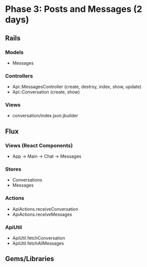 # Phase 3: Posts and Messages (2 days)

## Rails
### Models
* Messages  

### Controllers
* Api::MessagesController (create, destroy, index, show, update)
* Api::Conversation (create, show)


### Views
* conversation/index.json.jbuilder


## Flux
### Views (React Components)
* App -> Main -> Chat -> Messages


### Stores
* Conversations
* Messages


### Actions
* ApiActions.receiveConversation
* ApiActions.receiveMessages



### ApiUtil
* ApiUtil.fetchConversation
* ApiUtil.fetchAllMessages


## Gems/Libraries
